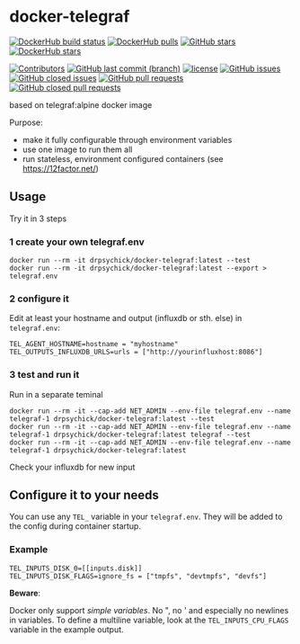 # docker-telegraf

[![DockerHub build status](https://img.shields.io/docker/build/drpsychick/docker-telegraf.svg)](https://img.shields.io/docker/pulls/drpsychick/docker-telegraf.svg) [![DockerHub pulls](https://img.shields.io/docker/pulls/drpsychick/docker-telegraf.svg)](https://img.shields.io/docker/pulls/drpsychick/docker-telegraf.svg) [![GitHub stars](https://img.shields.io/github/stars/drpsychick/docker-telegraf.svg)](https://github.com/drpsychick/docker-telegraf) [![DockerHub stars](https://img.shields.io/docker/stars/drpsychick/docker-telegraf.svg)](https://img.shields.io/docker/pulls/drpsychick/docker-telegraf.svg) 

[![Contributors](https://img.shields.io/github/contributors/drpsychick/docker-telegraf.svg)](https://github.com/drpsychick/docker-telegraf/graphs/contributors) [![GitHub last commit (branch)](https://img.shields.io/github/last-commit/drpsychick/docker-telegraf/master.svg)](https://github.com/drpsychick/docker-telegraf) [![license](https://img.shields.io/github/license/drpsychick/docker-telegraf.svg)](https://github.com/drpsychick/docker-telegraf/blob/master/LICENSE) [![GitHub issues](https://img.shields.io/github/issues/drpsychick/docker-telegraf.svg)](https://github.com/drpsychick/docker-telegraf/issues) [![GitHub closed issues](https://img.shields.io/github/issues-closed/drpsychick/docker-telegraf.svg)](https://github.com/drpsychick/docker-telegraf/issues?q=is%3Aissue+is%3Aclosed) [![GitHub pull requests](https://img.shields.io/github/issues-pr/drpsychick/docker-telegraf.svg)](https://github.com/drpsychick/docker-telegraf/pulls) [![GitHub closed pull requests](https://img.shields.io/github/issues-pr-closed/drpsychick/docker-telegraf.svg)](https://github.com/drpsychick/docker-telegraf/pulls?q=is%3Apr+is%3Aclosed)


based on telegraf:alpine docker image

Purpose:
* make it fully configurable through environment variables
* use one image to run them all
* run stateless, environment configured containers (see https://12factor.net/)

## Usage

Try it in 3 steps

### 1 create your own telegraf.env
```
docker run --rm -it drpsychick/docker-telegraf:latest --test
docker run --rm -it drpsychick/docker-telegraf:latest --export > telegraf.env
```

### 2 configure it
Edit at least your hostname and output (influxdb or sth. else) in `telegraf.env`:
```
TEL_AGENT_HOSTNAME=hostname = "myhostname"
TEL_OUTPUTS_INFLUXDB_URLS=urls = ["http://yourinfluxhost:8086"]
```

### 3 test and run it
Run in a separate teminal
```
docker run --rm -it --cap-add NET_ADMIN --env-file telegraf.env --name telegraf-1 drpsychick/docker-telegraf:latest --test
docker run --rm -it --cap-add NET_ADMIN --env-file telegraf.env --name telegraf-1 drpsychick/docker-telegraf:latest telegraf --test
docker run --rm -it --cap-add NET_ADMIN --env-file telegraf.env --name telegraf-1 drpsychick/docker-telegraf:latest
```

Check your influxdb for new input

## Configure it to your needs
You can use any `TEL_` variable in your `telegraf.env`. They will be added to the config during container startup.

### Example 
```
TEL_INPUTS_DISK_0=[[inputs.disk]]
TEL_INPUTS_DISK_FLAGS=ignore_fs = ["tmpfs", "devtmpfs", "devfs"]
```

**Beware**:

Docker only support *simple variables*. No ", no ' and especially no newlines in variables.
To define a multiline variable, look at the `TEL_INPUTS_CPU_FLAGS` variable in the example output.

